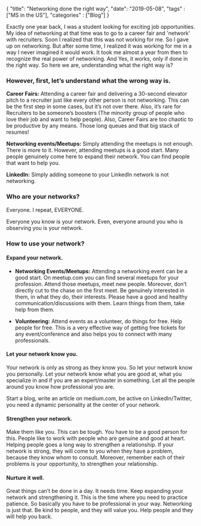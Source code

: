 {
    "title": "Networking done the right way",
    "date": "2019-05-08",
    "tags" : ["MS in the US"],
    "categories" : ["Blog"]
}



Exactly one year back, I was a student looking for exciting job opportunities. My idea of networking at that time was to go to a career fair and 'network' with recruiters. Soon I realized that this was not working for me. So I gave up on networking. But after some time, I realized it was working for me in a way I never imagined it would work. It took me almost a year from then to recognize the real power of networking. And Yes, it works, only if done in the right way. So here we are, understanding what the right way is?

### However, first, let’s understand what the wrong way is.  

**Career Fairs:** Attending a career fair and delivering a 30-second elevator pitch to a recruiter just like every other person is not networking. This can be the first step in some cases, but it’s not over there. Also, it’s rare for Recruiters to be someone’s boosters (The minority group of people who love their job and want to help people). Also, Career Fairs are too chaotic to be productive by any means. Those long queues and that big stack of resumes!

**Networking events/Meetups:** Simply attending the meetups is not enough. There is more to it. However, attending meetups is a good start. Many people genuinely come here to expand their network. You can find people that want to help you.

**LinkedIn:** Simply adding someone to your LinkedIn network is not networking.

### Who are your networks?  

Everyone. I repeat, EVERYONE.

Everyone you know is your network. Even, everyone around you who is observing you is your network.

### How to use your network?
#### Expand your network. ####

* **Networking Events/Meetups:** Attending a networking event can be a good start. On meetup.com you can find several meetups for your profession. Attend those meetups, meet new people. Moreover, don’t directly cut to the chase on the first meet. Be genuinely interested in them, in what they do, their interests. Please have a good and healthy communication/discussions with them. Learn things from them, take help from them.

* **Volunteering:** Attend events as a volunteer, do things for free. Help people for free. This is a very effective way of getting free tickets for any event/conference and also helps you to connect with many professionals.

#### Let your network know you.

Your network is only as strong as they know you. So let your network know you personally. Let your network know what you are good at, what you specialize in and if you are an expert/master in something. Let all the people around you know how professional you are.

Start a blog, write an article on medium.com, be active on LinkedIn/Twitter, you need a dynamic personality at the center of your network.
#### Strengthen your network.

Make them like you. This can be tough. You have to be a good person for this. People like to work with people who are genuine and good at heart. Helping people goes a long way to strengthen a relationship. If your network is strong, they will come to you when they have a problem, because they know whom to consult. Moreover, remember each of their problems is your opportunity, to strengthen your relationship.

#### Nurture it well.

Great things can’t be done in a day. It needs time. Keep expanding your network and strengthening it. This is the time where you need to practice patience.
So basically you have to be professional in your way. Networking is just that. Be kind to people, and they will value you. Help people and they will help you back.
